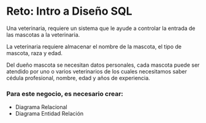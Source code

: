 # Reto: Intro a Diseño SQL

Una veterinaria, requiere un sistema que le ayude a controlar la entrada de las mascotas a la veterinaria.

La veterinaria requiere almacenar el nombre de la mascota, el tipo de mascota, raza y edad.

Del dueño mascota se necesitan datos personales, cada mascota puede ser atendido por uno o varios veterinarios de los cuales necesitamos saber cédula profesional, nombre, edad y años de experiencia.

### Para este negocio, es necesario crear:

- Diagrama Relacional
- Diagrama Entidad Relación
